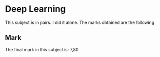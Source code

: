 # Deep Learning 

This subject is in pairs. I did it alone. The marks obtained are the following. 

## Mark

The final mark in this subject is: 7,80



